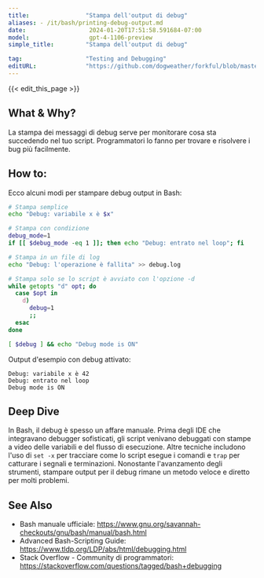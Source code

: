 ```yaml
---
title:                "Stampa dell'output di debug"
aliases: - /it/bash/printing-debug-output.md
date:                  2024-01-20T17:51:58.591684-07:00
model:                 gpt-4-1106-preview
simple_title:         "Stampa dell'output di debug"

tag:                  "Testing and Debugging"
editURL:              "https://github.com/dogweather/forkful/blob/master/content/it/bash/printing-debug-output.md"
---
```


{{< edit_this_page >}}

## What & Why?
La stampa dei messaggi di debug serve per monitorare cosa sta succedendo nel tuo script. Programmatori lo fanno per trovare e risolvere i bug più facilmente.

## How to:
Ecco alcuni modi per stampare debug output in Bash:

```Bash
# Stampa semplice
echo "Debug: variabile x è $x"

# Stampa con condizione
debug_mode=1
if [[ $debug_mode -eq 1 ]]; then echo "Debug: entrato nel loop"; fi

# Stampa in un file di log
echo "Debug: l'operazione è fallita" >> debug.log

# Stampa solo se lo script è avviato con l'opzione -d
while getopts "d" opt; do
  case $opt in
    d)
      debug=1
      ;;
  esac
done

[ $debug ] && echo "Debug mode is ON"
```

Output d'esempio con debug attivato:
```
Debug: variabile x è 42
Debug: entrato nel loop
Debug mode is ON
```

## Deep Dive
In Bash, il debug è spesso un affare manuale. Prima degli IDE che integravano debugger sofisticati, gli script venivano debuggati con stampe a video delle variabili e del flusso di esecuzione. Altre tecniche includono l'uso di `set -x` per tracciare come lo script esegue i comandi e `trap` per catturare i segnali e terminazioni. Nonostante l'avanzamento degli strumenti, stampare output per il debug rimane un metodo veloce e diretto per molti problemi.

## See Also
- Bash manuale ufficiale: https://www.gnu.org/savannah-checkouts/gnu/bash/manual/bash.html
- Advanced Bash-Scripting Guide: https://www.tldp.org/LDP/abs/html/debugging.html
- Stack Overflow - Community di programmatori: https://stackoverflow.com/questions/tagged/bash+debugging
